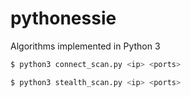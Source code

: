 pythonessie
================

Algorithms implemented in Python 3

``` bash
$ python3 connect_scan.py <ip> <ports>
```
``` bash
$ python3 stealth_scan.py <ip> <ports>
```
